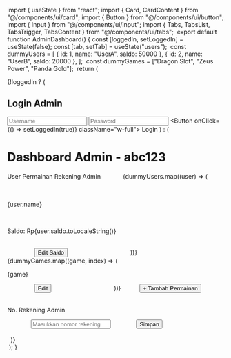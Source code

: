 ‎import { useState } from "react"; import { Card, CardContent } from "@/components/ui/card"; import { Button } from "@/components/ui/button"; import { Input } from "@/components/ui/input"; import { Tabs, TabsList, TabsTrigger, TabsContent } from "@/components/ui/tabs";
‎
‎export default function AdminDashboard() { const [loggedIn, setLoggedIn] = useState(false); const [tab, setTab] = useState("users");
‎
‎const dummyUsers = [ { id: 1, name: "UserA", saldo: 50000 }, { id: 2, name: "UserB", saldo: 20000 }, ];
‎
‎const dummyGames = ["Dragon Slot", "Zeus Power", "Panda Gold"];
‎
‎return ( <div className="min-h-screen bg-gray-100 p-4"> {!loggedIn ? ( <Card className="max-w-sm mx-auto mt-20"> <CardContent className="p-4 space-y-4"> <h2 className="text-xl font-bold text-center">Login Admin</h2> <Input placeholder="Username" /> <Input placeholder="Password" type="password" /> <Button onClick={() => setLoggedIn(true)} className="w-full"> Login </Button> </CardContent> </Card> ) : ( <div className="max-w-4xl mx-auto"> <h1 className="text-2xl font-bold mb-4">Dashboard Admin - abc123</h1> <Tabs defaultValue={tab} onValueChange={setTab}> <TabsList> <TabsTrigger value="users">User</TabsTrigger> <TabsTrigger value="games">Permainan</TabsTrigger> <TabsTrigger value="rekening">Rekening Admin</TabsTrigger> </TabsList>
‎
‎<TabsContent value="users" className="mt-4 space-y-4">
‎          {dummyUsers.map((user) => (
‎            <Card key={user.id}>
‎              <CardContent className="flex justify-between items-center p-4">
‎                <div>
‎                  <p className="font-semibold">{user.name}</p>
‎                  <p>Saldo: Rp{user.saldo.toLocaleString()}</p>
‎                </div>
‎                <Button size="sm">Edit Saldo</Button>
‎              </CardContent>
‎            </Card>
‎          ))}
‎        </TabsContent>
‎
‎        <TabsContent value="games" className="mt-4 space-y-4">
‎          {dummyGames.map((game, index) => (
‎            <Card key={index}>
‎              <CardContent className="p-4 flex justify-between items-center">
‎                <p>{game}</p>
‎                <Button size="sm">Edit</Button>
‎              </CardContent>
‎            </Card>
‎          ))}
‎          <Button>+ Tambah Permainan</Button>
‎        </TabsContent>
‎
‎        <TabsContent value="rekening" className="mt-4">
‎          <Card>
‎            <CardContent className="space-y-4 p-4">
‎              <p className="font-semibold">No. Rekening Admin</p>
‎              <Input placeholder="Masukkan nomor rekening" defaultValue="1234567890" />
‎              <Button>Simpan</Button>
‎            </CardContent>
‎          </Card>
‎        </TabsContent>
‎      </Tabs>
‎    </div>
‎  )}
‎</div>
‎
‎); }
‎
‎
